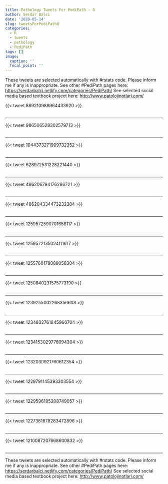 ```yaml
---
title: Pathology Tweets For PediPath - 8
author: Serdar Balci
date: '2020-05-14'
slug: tweetsForPediPath8
categories:
  - R
  - tweets
  - pathology
  - PediPath
tags: []
image:
  caption: ''
  focal_point: ''
---
```



These tweets are selected automatically with #rstats code. Please inform me if any is inappropriate.
See other #PediPath pages here: https://serdarbalci.netlify.com/categories/PediPath/ 
See selected social media based textbook project here: http://www.patolojinotlari.com/

{{< tweet 869210988964433920 >}}
<br>
<br>
<hr>
{{< tweet 986506528302579713 >}}
<br>
<br>
<hr>
{{< tweet 1044373271909732352 >}}
<br>
<br>
<hr>
{{< tweet 628972531228221440 >}}
<br>
<br>
<hr>
{{< tweet 486206794176286721 >}}
<br>
<br>
<hr>
{{< tweet 486204334473232384 >}}
<br>
<br>
<hr>
{{< tweet 1259572590701658117 >}}
<br>
<br>
<hr>
{{< tweet 1259572135024111617 >}}
<br>
<br>
<hr>
{{< tweet 1255760178089058304 >}}
<br>
<br>
<hr>
{{< tweet 1250840231575773190 >}}
<br>
<br>
<hr>
{{< tweet 1239255002268356608 >}}
<br>
<br>
<hr>
{{< tweet 1234832761845960704 >}}
<br>
<br>
<hr>
{{< tweet 1234153029776994304 >}}
<br>
<br>
<hr>
{{< tweet 1232030921760612354 >}}
<br>
<br>
<hr>
{{< tweet 1229791145393303554 >}}
<br>
<br>
<hr>
{{< tweet 1229596195208749057 >}}
<br>
<br>
<hr>
{{< tweet 1227381878283472896 >}}
<br>
<br>
<hr>
{{< tweet 1210087207668600832 >}}
<br>
<br>
<hr>


These tweets are selected automatically with #rstats code. Please inform me if any is inappropriate.
See other #PediPath pages here: https://serdarbalci.netlify.com/categories/PediPath/ 
See selected social media based textbook project here: http://www.patolojinotlari.com/
